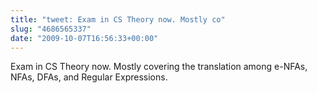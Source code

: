 ```yaml
---
title: "tweet: Exam in CS Theory now. Mostly co"
slug: "4686565337"
date: "2009-10-07T16:56:33+00:00"
---
```

Exam in CS Theory now. Mostly covering the translation among e-NFAs, NFAs, DFAs, and Regular Expressions.